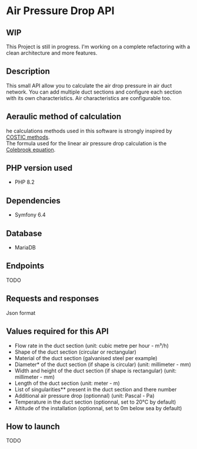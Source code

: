 # Air Pressure Drop API

## WIP

This Project is still in progress. I'm working on a complete refactoring with a clean architecture and more features.

## Description

This small API allow you to calculate the air drop pressure in air duct network. You can add multiple duct sections and configure each section with its own characteristics. Air characteristics are configurable too.

## Aeraulic method of calculation

he calculations methods used in this software is strongly inspired by [COSTIC methods](https://www.costic.com).  
The formula used for the linear air pressure drop calculation is the [Colebrook equation](https://www.engineeringtoolbox.com/colebrook-equation-d_1031.html).

## PHP version used

* PHP 8.2

## Dependencies

* Symfony 6.4

## Database

* MariaDB

## Endpoints

TODO

## Requests and responses

Json format

## Values required for this API

* Flow rate in the duct section (unit: cubic metre per hour - m³/h)
* Shape of the duct section (circular or rectangular)
* Material of the duct section (galvanised steel per example)
* Diameter* of the duct section (if shape is circular) (unit: millimeter - mm)
* Width and height of the duct section (if shape is rectangular) (unit: millimeter - mm)
* Length of the duct section (unit: meter - m)
* List of singularities** present in the duct section and there number
* Additional air pressure drop (optionnal) (unit: Pascal - Pa)
* Temperature in the duct section (optionnal, set to 20°C by default)
* Altitude of the installation (optionnal, set to 0m below sea by default)

## How to launch

TODO
